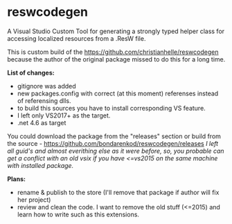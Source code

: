 # reswcodegen
A Visual Studio Custom Tool for generating a strongly typed helper class for accessing localized resources from a .ResW file.

This is custom build of the https://github.com/christianhelle/reswcodegen because the author of the original package missed to do this for a long time.

**List of changes:**
- gitignore was added
- new packages.config with correct (at this moment) referenses instead of referensing dlls. 
- to build this sources you have to install corresponding VS feature. 
- I left only VS2017+ as the target.
- .net 4.6 as target

You could download the package from the "releases" section or build from the source - https://github.com/bondarenkod/reswcodegen/releases
*I left all guid's and almost everithing else as it were before, so, you probable can get a conflict with an old vsix if you have <=vs2015 on the same machine with installed package.*

**Plans:**
- rename & publish to the store (I'll remove that package if author will fix her project)
- review and clean the code. I want to remove the old stuff (<=2015) and learn how to write such as this extensions.


